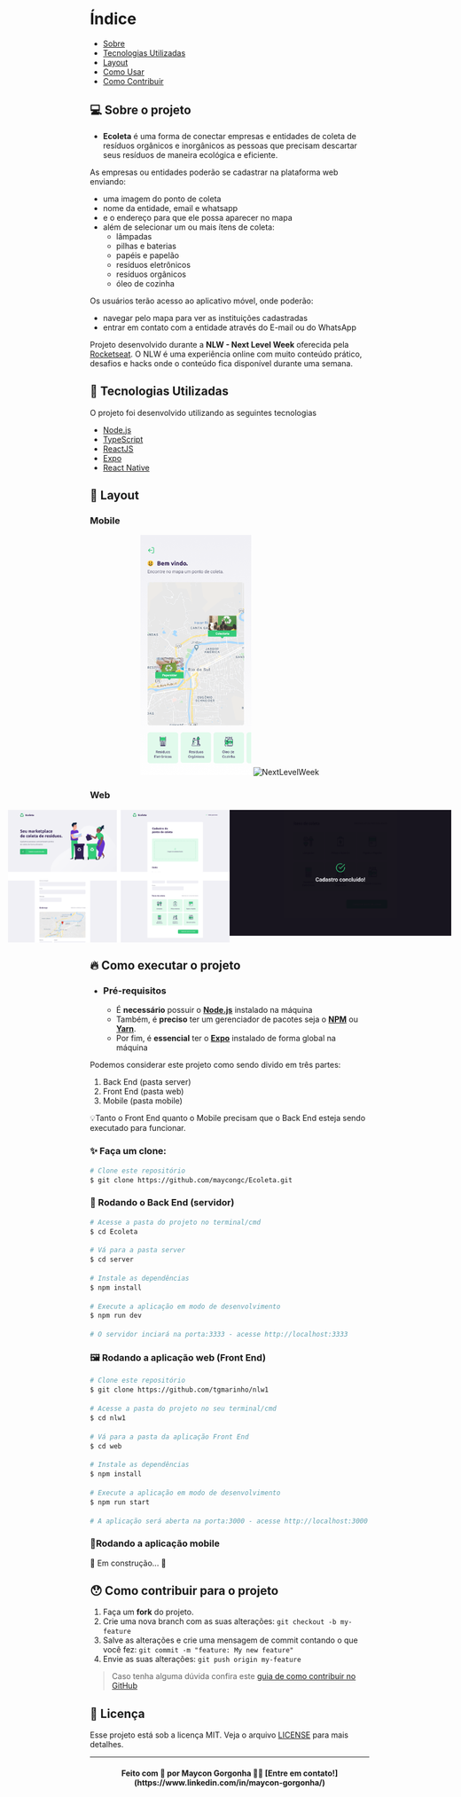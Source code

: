 


# Índice

- [Sobre](#sobre)
- [Tecnologias Utilizadas](#tecnologias-utilizadas)
- [Layout](#layout)
- [Como Usar](#como-usar)
- [Como Contribuir](#como-contribuir)


<a id="sobre"></a>

## 💻 Sobre o projeto

- <strong>Ecoleta</strong> é uma forma de conectar empresas e entidades de coleta de resíduos orgânicos e inorgânicos as pessoas que precisam descartar seus resíduos de maneira ecológica e eficiente.

As empresas ou entidades poderão se cadastrar na plataforma web enviando:
- uma imagem do ponto de coleta
- nome da entidade, email e whatsapp
- e o endereço para que ele possa aparecer no mapa
- além de selecionar um ou mais ítens de coleta: 
  - lâmpadas
  - pilhas e baterias
  - papéis e papelão
  - resíduos eletrônicos
  - resíduos orgânicos
  - óleo de cozinha

Os usuários terão acesso ao aplicativo móvel, onde poderão:
- navegar pelo mapa para ver as instituições cadastradas
- entrar em contato com a entidade através do E-mail ou do WhatsApp

Projeto desenvolvido durante a **NLW - Next Level Week** oferecida pela [Rocketseat](https://github.com/Rocketseat).
O NLW é uma experiência online com muito conteúdo prático, desafios e hacks onde o conteúdo fica disponível durante uma semana.


<a id="tecnologias-utilizadas"></a>

## 🚀 Tecnologias Utilizadas

O projeto foi desenvolvido utilizando as seguintes tecnologias

- [Node.js](https://nodejs.org/en/)
- [TypeScript](https://www.typescriptlang.org/)
- [ReactJS](https://reactjs.org/)
- [Expo](https://expo.io/)
- [React Native](https://reactnative.dev/)


## 🎨 Layout


### Mobile

<p align="center">
  <img alt="NextLevelWeek" title="#NextLevelWeek" src=".github/home-mobile.png" width="200px">

  <img alt="NextLevelWeek" title="#NextLevelWeek" src=".github/detalhes-mobile.svg" width="200px">
</p>

### Web

<p align="center" style="display: flex; align-items: flex-start; justify-content: center;">
  <img alt="NextLevelWeek" title="#NextLevelWeek" src=".github/web.svg" width="400px">

  <img alt="NextLevelWeek" title="#NextLevelWeek" src=".github/sucesso-web.svg" width="400px">
</p>


<a id="como-usar"></a>

## 🔥 Como executar o projeto

- ### **Pré-requisitos**

  - É **necessário** possuir o **[Node.js](https://nodejs.org/en/)** instalado na máquina
  - Também, é **preciso** ter um gerenciador de pacotes seja o **[NPM](https://www.npmjs.com/)** ou **[Yarn](https://yarnpkg.com/)**.
  - Por fim, é **essencial** ter o **[Expo](https://expo.io/)** instalado de forma global na máquina


Podemos considerar este projeto como sendo divido em três partes:
1. Back End (pasta server) 
2. Front End (pasta web)
3. Mobile (pasta mobile)

💡Tanto o Front End quanto o Mobile precisam que o Back End esteja sendo executado para funcionar.


### ✨ Faça um clone:

```bash
# Clone este repositório
$ git clone https://github.com/maycongc/Ecoleta.git
```


### 🎲 Rodando o Back End (servidor)

```bash
# Acesse a pasta do projeto no terminal/cmd
$ cd Ecoleta

# Vá para a pasta server
$ cd server

# Instale as dependências
$ npm install

# Execute a aplicação em modo de desenvolvimento
$ npm run dev

# O servidor inciará na porta:3333 - acesse http://localhost:3333 
```


### 🖼 Rodando a aplicação web (Front End)

```bash
# Clone este repositório
$ git clone https://github.com/tgmarinho/nlw1

# Acesse a pasta do projeto no seu terminal/cmd
$ cd nlw1

# Vá para a pasta da aplicação Front End
$ cd web

# Instale as dependências
$ npm install

# Execute a aplicação em modo de desenvolvimento
$ npm run start

# A aplicação será aberta na porta:3000 - acesse http://localhost:3000
```


### 📱Rodando a aplicação mobile 

🚧 Em construção... 🚧


## 😯 Como contribuir para o projeto

1. Faça um **fork** do projeto.
2. Crie uma nova branch com as suas alterações: `git checkout -b my-feature`
3. Salve as alterações e crie uma mensagem de commit contando o que você fez: `git commit -m "feature: My new feature"`
4. Envie as suas alterações: `git push origin my-feature`
> Caso tenha alguma dúvida confira este [guia de como contribuir no GitHub](https://github.com/firstcontributions/first-contributions)

## 📝 Licença

Esse projeto está sob a licença MIT. Veja o arquivo [LICENSE](LICENSE.md) para mais detalhes.

---

<h4 align="center">
    Feito com 💜 por Maycon Gorgonha 👋🏽 [Entre em contato!](https://www.linkedin.com/in/maycon-gorgonha/)
<h4>